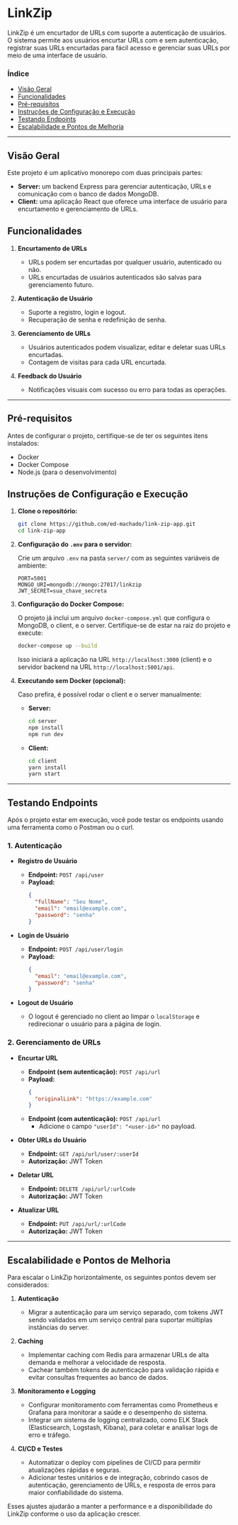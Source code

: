 # LinkZip

LinkZip é um encurtador de URLs com suporte a autenticação de usuários. O sistema permite aos usuários encurtar URLs com e sem autenticação, registrar suas URLs encurtadas para fácil acesso e gerenciar suas URLs por meio de uma interface de usuário. 

### Índice

- [Visão Geral](#visão-geral)
- [Funcionalidades](#funcionalidades)
- [Pré-requisitos](#pré-requisitos)
- [Instruções de Configuração e Execução](#instruções-de-configuração-e-execução)
- [Testando Endpoints](#testando-endpoints)
- [Escalabilidade e Pontos de Melhoria](#escalabilidade-e-pontos-de-melhoria)

---

## Visão Geral

Este projeto é um aplicativo monorepo com duas principais partes:
- **Server:** um backend Express para gerenciar autenticação, URLs e comunicação com o banco de dados MongoDB.
- **Client:** uma aplicação React que oferece uma interface de usuário para encurtamento e gerenciamento de URLs.

## Funcionalidades

1. **Encurtamento de URLs**
   - URLs podem ser encurtadas por qualquer usuário, autenticado ou não.
   - URLs encurtadas de usuários autenticados são salvas para gerenciamento futuro.

2. **Autenticação de Usuário**
   - Suporte a registro, login e logout.
   - Recuperação de senha e redefinição de senha.
   
3. **Gerenciamento de URLs**
   - Usuários autenticados podem visualizar, editar e deletar suas URLs encurtadas.
   - Contagem de visitas para cada URL encurtada.

4. **Feedback do Usuário**
   - Notificações visuais com sucesso ou erro para todas as operações.

---

## Pré-requisitos

Antes de configurar o projeto, certifique-se de ter os seguintes itens instalados:
- Docker
- Docker Compose
- Node.js (para o desenvolvimento)

## Instruções de Configuração e Execução

1. **Clone o repositório:**

   ```bash
   git clone https://github.com/ed-machado/link-zip-app.git
   cd link-zip-app
   ```

2. **Configuração do `.env` para o servidor:**
   
   Crie um arquivo `.env` na pasta `server/` com as seguintes variáveis de ambiente:
   ```dotenv
   PORT=5001
   MONGO_URI=mongodb://mongo:27017/linkzip
   JWT_SECRET=sua_chave_secreta
   ```

3. **Configuração do Docker Compose:**

   O projeto já inclui um arquivo `docker-compose.yml` que configura o MongoDB, o client, e o server. Certifique-se de estar na raiz do projeto e execute:

   ```bash
   docker-compose up --build
   ```

   Isso iniciará a aplicação na URL `http://localhost:3000` (client) e o servidor backend na URL `http://localhost:5001/api`.

4. **Executando sem Docker (opcional):**

   Caso prefira, é possível rodar o client e o server manualmente:

   - **Server:**
     ```bash
     cd server
     npm install
     npm run dev
     ```

   - **Client:**
     ```bash
     cd client
     yarn install
     yarn start
     ```

---

## Testando Endpoints

Após o projeto estar em execução, você pode testar os endpoints usando uma ferramenta como o Postman ou o curl.

### 1. **Autenticação**

   - **Registro de Usuário**
     - **Endpoint:** `POST /api/user`
     - **Payload:**
       ```json
       {
         "fullName": "Seu Nome",
         "email": "email@example.com",
         "password": "senha"
       }
       ```

   - **Login de Usuário**
     - **Endpoint:** `POST /api/user/login`
     - **Payload:**
       ```json
       {
         "email": "email@example.com",
         "password": "senha"
       }
       ```
   - **Logout de Usuário**
     - O logout é gerenciado no client ao limpar o `localStorage` e redirecionar o usuário para a página de login.

### 2. **Gerenciamento de URLs**

   - **Encurtar URL**
     - **Endpoint (sem autenticação):** `POST /api/url`
     - **Payload:**
       ```json
       {
         "originalLink": "https://example.com"
       }
       ```
     - **Endpoint (com autenticação):** `POST /api/url`
       - Adicione o campo `"userId": "<user-id>"` no payload.

   - **Obter URLs do Usuário**
     - **Endpoint:** `GET /api/url/user/:userId`
     - **Autorização:** JWT Token

   - **Deletar URL**
     - **Endpoint:** `DELETE /api/url/:urlCode`
     - **Autorização:** JWT Token

   - **Atualizar URL**
     - **Endpoint:** `PUT /api/url/:urlCode`
     - **Autorização:** JWT Token

---

## Escalabilidade e Pontos de Melhoria

Para escalar o LinkZip horizontalmente, os seguintes pontos devem ser considerados:

1. **Autenticação**
   - Migrar a autenticação para um serviço separado, com tokens JWT sendo validados em um serviço central para suportar múltiplas instâncias do server.

2. **Caching**
   - Implementar caching com Redis para armazenar URLs de alta demanda e melhorar a velocidade de resposta.
   - Cachear também tokens de autenticação para validação rápida e evitar consultas frequentes ao banco de dados.

3. **Monitoramento e Logging**
   - Configurar monitoramento com ferramentas como Prometheus e Grafana para monitorar a saúde e o desempenho do sistema.
   - Integrar um sistema de logging centralizado, como ELK Stack (Elasticsearch, Logstash, Kibana), para coletar e analisar logs de erro e tráfego.

4. **CI/CD e Testes**
   - Automatizar o deploy com pipelines de CI/CD para permitir atualizações rápidas e seguras.
   - Adicionar testes unitários e de integração, cobrindo casos de autenticação, gerenciamento de URLs, e resposta de erros para maior confiabilidade do sistema.

Esses ajustes ajudarão a manter a performance e a disponibilidade do LinkZip conforme o uso da aplicação crescer.
